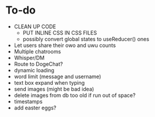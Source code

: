 # To-do
- CLEAN UP CODE 
  - PUT INLINE CSS IN CSS FILES 
  - possibly convert global states to useReducer() ones
- Let users share their owo and uwu counts
- Multiple chatrooms
- Whisper/DM
- Route to DogeChat?
- dynamic loading
- word limit (message and username)
- text box expand when typing
- send images (might be bad idea)
 - delete images from db too old if run out of space?
- timestamps
- add easter eggs?